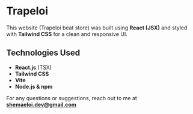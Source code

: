 # Trapeloi

This website (Trapeloi beat store) was built using **React (JSX)** and styled with **Tailwind CSS** for a clean and responsive UI.

## Technologies Used

- **React.js** (TSX)
- **Tailwind CSS**
- **Vite**
- **Node.js & npm**

For any questions or suggestions, reach out to me at **shemaeloi.dev@gmail.com**
